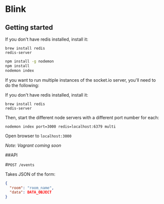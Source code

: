# Blink

## Getting started

If you don't have redis installed, install it:
```
brew install redis
redis-server
```

```bash
npm install -g nodemon
npm install
nodemon index
```

If you want to run multiple instances of the socket.io server, you'll need to do the following: 

If you don't have redis installed, install it:
```
brew install redis
redis-server
```

Then, start the different node servers with a different port number for each:
```
nodemon index port=3000 redis=localhost:6379 multi
```

Open browser to `localhost:3000`

_Note: Vagrant coming soon_

##API

#`POST /events`

Takes JSON of the form:
```json
{
  "room": "room_name",
  "data": DATA_OBJECT
}
```


